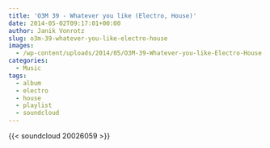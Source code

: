 ```yaml
---
title: 'O3M 39 - Whatever you like (Electro, House)'
date: 2014-05-02T09:17:01+00:00
author: Janik Vonrotz
slug: o3m-39-whatever-you-like-electro-house
images:
  - /wp-content/uploads/2014/05/O3M-39-Whatever-you-like-Electro-House.jpg
categories:
  - Music
tags:
  - album
  - electro
  - house
  - playlist
  - soundcloud
---
```

{{< soundcloud 20026059 >}}